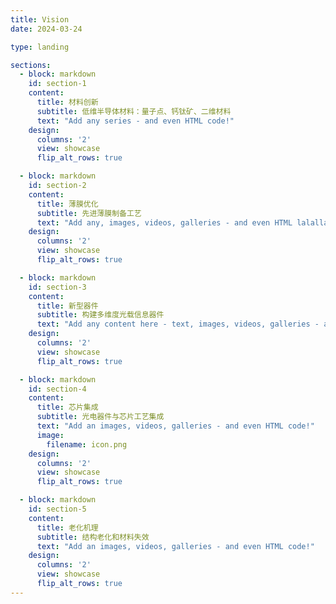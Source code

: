 ```yaml
---
title: Vision
date: 2024-03-24

type: landing

sections:
  - block: markdown
    id: section-1
    content:
      title: 材料创新
      subtitle: 低维半导体材料：量子点、钙钛矿、二维材料
      text: "Add any series - and even HTML code!"
    design:
      columns: '2'
      view: showcase
      flip_alt_rows: true

  - block: markdown
    id: section-2
    content:
      title: 薄膜优化
      subtitle: 先进薄膜制备工艺
      text: "Add any, images, videos, galleries - and even HTML lalallala code!"
    design:
      columns: '2'
      view: showcase
      flip_alt_rows: true

  - block: markdown
    id: section-3
    content:
      title: 新型器件
      subtitle: 构建多维度光载信息器件
      text: "Add any content here - text, images, videos, galleries - and even HTML code! but not really for me"
    design:
      columns: '2'
      view: showcase
      flip_alt_rows: true

  - block: markdown
    id: section-4
    content:
      title: 芯片集成
      subtitle: 光电器件与芯片工艺集成
      text: "Add an images, videos, galleries - and even HTML code!"
      image:
        filename: icon.png
    design:
      columns: '2'
      view: showcase
      flip_alt_rows: true

  - block: markdown
    id: section-5
    content:
      title: 老化机理
      subtitle: 结构老化和材料失效
      text: "Add an images, videos, galleries - and even HTML code!"
    design:
      columns: '2'
      view: showcase
      flip_alt_rows: true
---
```

